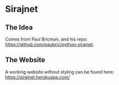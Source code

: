 # Sirajnet

## The Idea
Comes from Paul Bricman, and his repo: https://github.com/paubric/python-sirajnet. 

## The Website
A working website without styling can be found here: https://sirajnet.herokuapp.com/
